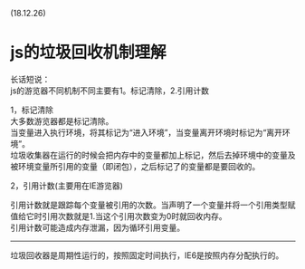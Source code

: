 (18.12.26)   
# js的垃圾回收机制理解

长话短说：  
js的游览器不同机制不同主要有1。标记清除，2.引用计数   

1，标记清除   
大多数游览器都是标记清除。  
当变量进入执行环境，将其标记为“进入环境”，当变量离开环境时标记为“离开环境”。   
垃圾收集器在运行的时候会把内存中的变量都加上标记，然后去掉环境中的变量及被环境变量所引用的变量（即闭包），之后标记了的变量都是要回收的。
 
2，引用计数(主要用在IE游览器)

引用计数就是跟踪每个变量被引用的次数。当声明了一个变量并将一个引用类型赋值给它时引用次数就是1.当这个引用次数变为0时就回收内存。  
引用计数可能造成内存泄漏，因为循环引用变量。


---
垃圾回收器是周期性运行的，按照固定时间执行，IE6是按照内存分配执行的。
